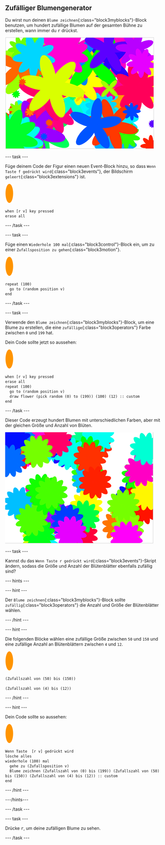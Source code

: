 ## Zufälliger Blumengenerator

Du wirst nun deinen `Blume zeichnen`{:class="block3myblocks"}-Block benutzen, um hundert zufällige Blumen auf der gesamten Bühne zu erstellen, wann immer du <kbd>r</kbd> drückst.

![zufällige Blumen](images/flower-random.png)

\--- task \---

Füge deinem Code der Figur einen neuen Event-Block hinzu, so dass `Wenn Taste f gedrückt wird`{:class="block3events"}, der Bildschirm `geleert`{:class="block3extensions"} ist.

![Blumen-Figur](images/flower-sprite.png)

```blocks3
when [r v] key pressed
erase all
```

\--- /task \---

\--- task \---

Füge einen `Wiederhole 100 mal`{:class="block3control"}-Block ein, um zu einer `Zufallsposition zu gehen`{:class="block3motion"}.

![Blumen-Figur](images/flower-sprite.png)

```blocks3
repeat (100)
  go to (random position v)
end
```

\--- /task \---

\--- task \---

Verwende den `Blume zeichnen`{:class="block3myblocks"}-Block, um eine Blume zu erstellen, die eine `zufällige`{:class="block3operators"} Farbe zwischen `0` und `199` hat.

Dein Code sollte jetzt so aussehen:

![Blumen-Figur](images/flower-sprite.png)

```blocks3
when [r v] key pressed
erase all
repeat (100) 
  go to (random position v)
  draw flower (pick random (0) to (199)) (100) (12) :: custom
end
```

\--- /task \---

Dieser Code erzeugt hundert Blumen mit unterschiedlichen Farben, aber mit der gleichen Größe und Anzahl von Blüten.

![Blumen mit zufälligen Farben](images/flower-random-colour.png)

\--- task \---

Kannst du das `Wenn Taste r gedrückt wird`{:class="block3events"}-Skript ändern, sodass die Größe und Anzahl der Blütenblätter ebenfalls zufällig sind?

\--- hints \---

\--- hint \---

Der `Blume zeichnen`{:class="block3myblocks"}-Block sollte `zufällig`{:class="block3operators"} die Anzahl und Größe der Blütenblätter wählen.

\--- /hint \---

\--- hint \---

Die folgenden Blöcke wählen eine zufällige Größe zwischen `50` und `150` und eine zufällige Anzahl an Blütenblättern zwischen `4` und `12`.

![Blumen-Figur](images/flower-sprite.png)

```blocks3
(Zufallszahl von (50) bis (150))

(Zufallszahl von (4) bis (12))
```

\--- /hint \---

\--- hint \---

Dein Code sollte so aussehen:

![Blumen-Figur](images/flower-sprite.png)

```blocks3
Wenn Taste  [r v] gedrückt wird
lösche alles
wiederhole (100) mal 
  gehe zu (Zufallsposition v)
  Blume zeichnen (Zufallszahl von (0) bis (199)) (Zufallszahl von (50) bis (150)) (Zufallszahl von (4) bis (12)) :: custom
end
```

\--- /hint \---

\---/hints\---

\--- /task \---

\--- task \---

Drücke <kbd>r</kbd>, um deine zufälligen Blume zu sehen.

\--- /task \---